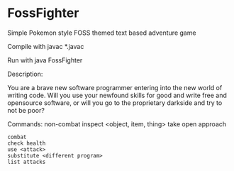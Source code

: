 # FossFighter
Simple Pokemon style FOSS themed text based adventure game

Compile with javac *.javac

Run with java FossFighter


Description:

You are a brave new software programmer entering into the new world of writing code. Will you use your newfound skills for good and write free and opensource software, or will you go to the proprietary darkside and try to not be poor?

Commands:
    non-combat
    inspect <object, item, thing>
    take <item>
    open <door>
    approach <person>
    
    combat
    check health
    use <attack>
    substitute <different program>
    list attacks
    
